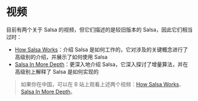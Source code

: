 # 视频

目前有两个关于 Salsa 的视频，但它们描述的是较旧版本的 Salsa，因此它们相当过时：

* [How Salsa Works](https://youtu.be/_muY4HjSqVw)：介绍 Salsa 是如何工作的，它对涉及的关键概念进行了高级别的介绍，并展示了如何使用 Salsa
* [Salsa In More Depth](https://www.youtube.com/watch?v=i_IhACacPRY)：更深入地介绍 Salsa，它深入探讨了增量算法，并在高级别上解释了 Salsa 是如何实现的

> 如果你在中国，可以在 B 站上观看上述两个视频：[How Salsa Works](https://www.bilibili.com/video/BV1Df4y1A7t3/)、
> [Salsa In More Depth](https://www.bilibili.com/video/BV1AM4y1G7E4/)。
